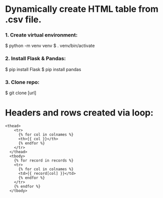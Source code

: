 # Dynamically create HTML table from .csv file.

### 1. Create virtual environment:
$ python -m venv venv
$ . venv/bin/activate

### 2. Install Flask & Pandas:
$ pip install Flask
$ pip install pandas

### 3. Clone repo:
$ git clone [url]

# Headers and rows created via loop:

```
<thead>
    <tr>
      {% for col in colnames %}
      <th>{{ col }}</th>
      {% endfor %}
    </tr>
  </thead>
  <tbody>
    {% for record in records %}
    <tr>
      {% for col in colnames %}
      <td>{{ record[col] }}</td>
      {% endfor %}
    </tr>
    {% endfor %}
  </tbody>
```
